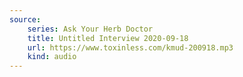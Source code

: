 ```yaml
---
source:
    series: Ask Your Herb Doctor
    title: Untitled Interview 2020-09-18
    url: https://www.toxinless.com/kmud-200918.mp3
    kind: audio
---
```

